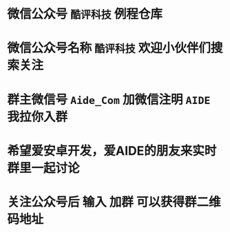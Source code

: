 微信公众号 `酷评科技` 例程仓库
======
# 微信公众号名称 `酷评科技` 欢迎小伙伴们搜索关注

# 群主微信号 `Aide_Com`  加微信注明 `AIDE` 我拉你入群
# 希望爱安卓开发，爱AIDE的朋友来实时群里一起讨论
# 关注公众号后 输入 加群 可以获得群二维码地址
